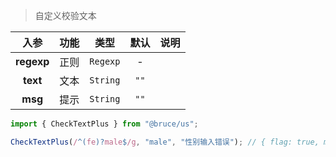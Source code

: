 > 自定义校验文本

入参|功能|类型|默认|说明
:-:|:-:|:-:|:-:|-
**regexp**|正则|`Regexp`|-
**text**|文本|`String`|`""`
**msg**|提示|`String`|`""`

```js
import { CheckTextPlus } from "@bruce/us";

CheckTextPlus(/^(fe)?male$/g, "male", "性别输入错误"); // { flag: true, msg: "" }
```